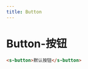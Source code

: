 ```yaml
---
title: Button
---
```


# Button-按钮

<button-demo></button-demo>

```html
<s-button>默认按钮</s-button>
```